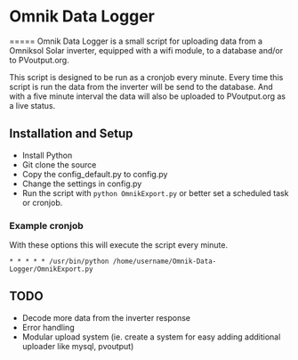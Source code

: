 # Omnik Data Logger
=====
Omnik Data Logger is a small script for uploading data from a Omniksol Solar inverter, equipped with a wifi module, to a database and/or to PVoutput.org.

This script is designed to be run as a cronjob every minute. Every time this script is run the data from the inverter will be send to the database. And with a five minute interval the data will also be uploaded to PVoutput.org as a live status.

## Installation and Setup

* Install Python
* Git clone the source
* Copy the config_default.py to config.py
* Change the settings in config.py
* Run the script with `python OmnikExport.py` or better set a scheduled task or cronjob.

### Example cronjob
With these options this will execute the script every minute.

`* * * * * /usr/bin/python /home/username/Omnik-Data-Logger/OmnikExport.py`

## TODO
* Decode more data from the inverter response
* Error handling
* Modular upload system (ie. create a system for easy adding additional uploader like mysql, pvoutput)


